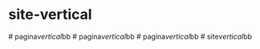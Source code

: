 # site-vertical
#   p a g i n a _ v e r t i c a l _ b b  
 #   p a g i n a _ v e r t i c a l _ b b  
 #   p a g i n a _ v e r t i c a l _ b b  
 #   s i t e _ v e r t i c a l _ b b  
 